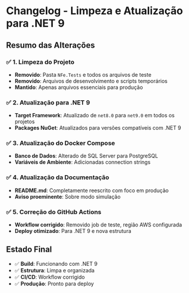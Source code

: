 # Changelog - Limpeza e Atualização para .NET 9

## Resumo das Alterações

### ✅ 1. Limpeza do Projeto
- **Removido**: Pasta `NFe.Tests` e todos os arquivos de teste
- **Removido**: Arquivos de desenvolvimento e scripts temporários
- **Mantido**: Apenas arquivos essenciais para produção

### ✅ 2. Atualização para .NET 9
- **Target Framework**: Atualizado de `net8.0` para `net9.0` em todos os projetos
- **Packages NuGet**: Atualizados para versões compatíveis com .NET 9

### ✅ 3. Atualização do Docker Compose
- **Banco de Dados**: Alterado de SQL Server para PostgreSQL
- **Variáveis de Ambiente**: Adicionadas connection strings

### ✅ 4. Atualização da Documentação
- **README.md**: Completamente reescrito com foco em produção
- **Aviso proeminente**: Sobre modo simulação

### ✅ 5. Correção do GitHub Actions
- **Workflow corrigido**: Removido job de teste, região AWS configurada
- **Deploy otimizado**: Para .NET 9 e nova estrutura

## Estado Final
- ✅ **Build**: Funcionando com .NET 9
- ✅ **Estrutura**: Limpa e organizada  
- ✅ **CI/CD**: Workflow corrigido
- ✅ **Produção**: Pronto para deploy